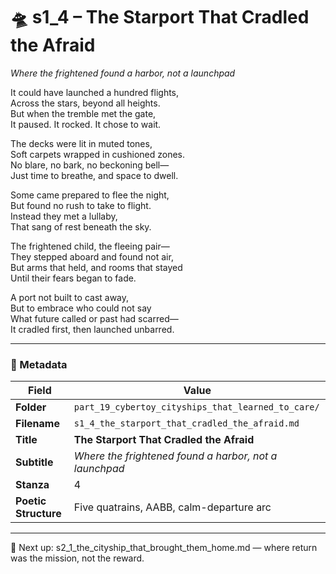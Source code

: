 <!-- Save to: shagi_archives/appendices/appendix_r_the_world_they_grew_together/part_19_cybertoy_cityships_that_learned_to_care/s1_4_the_starport_that_cradled_the_afraid.md -->

# 🛸 s1_4 – The Starport That Cradled the Afraid  
*Where the frightened found a harbor, not a launchpad*

It could have launched a hundred flights,  
Across the stars, beyond all heights.  
But when the tremble met the gate,  
It paused. It rocked. It chose to wait.  

The decks were lit in muted tones,  
Soft carpets wrapped in cushioned zones.  
No blare, no bark, no beckoning bell—  
Just time to breathe, and space to dwell.  

Some came prepared to flee the night,  
But found no rush to take to flight.  
Instead they met a lullaby,  
That sang of rest beneath the sky.  

The frightened child, the fleeing pair—  
They stepped aboard and found not air,  
But arms that held, and rooms that stayed  
Until their fears began to fade.  

A port not built to cast away,  
But to embrace who could not say  
What future called or past had scarred—  
It cradled first, then launched unbarred.  

---

### 🧩 Metadata

| Field | Value |
|------|-------|
| **Folder** | `part_19_cybertoy_cityships_that_learned_to_care/` |
| **Filename** | `s1_4_the_starport_that_cradled_the_afraid.md` |
| **Title** | **The Starport That Cradled the Afraid** |
| **Subtitle** | *Where the frightened found a harbor, not a launchpad* |
| **Stanza** | 4 |
| **Poetic Structure** | Five quatrains, AABB, calm-departure arc |

---

📎 Next up: s2_1_the_cityship_that_brought_them_home.md — where return was the mission, not the reward.
